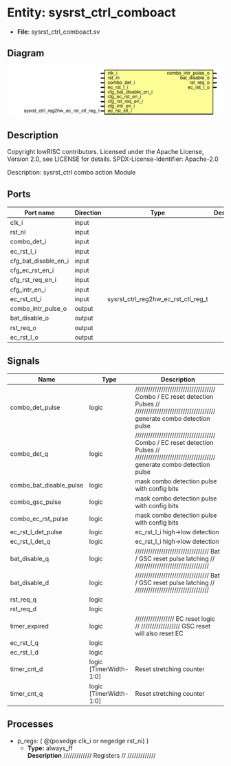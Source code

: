 # Entity: sysrst_ctrl_comboact

- **File**: sysrst_ctrl_comboact.sv
## Diagram

![Diagram](sysrst_ctrl_comboact.svg "Diagram")
## Description

 Copyright lowRISC contributors.
 Licensed under the Apache License, Version 2.0, see LICENSE for details.
 SPDX-License-Identifier: Apache-2.0

 Description: sysrst_ctrl combo action Module


## Ports

| Port name            | Direction | Type                                | Description |
| -------------------- | --------- | ----------------------------------- | ----------- |
| clk_i                | input     |                                     |             |
| rst_ni               | input     |                                     |             |
| combo_det_i          | input     |                                     |             |
| ec_rst_l_i           | input     |                                     |             |
| cfg_bat_disable_en_i | input     |                                     |             |
| cfg_ec_rst_en_i      | input     |                                     |             |
| cfg_rst_req_en_i     | input     |                                     |             |
| cfg_intr_en_i        | input     |                                     |             |
| ec_rst_ctl_i         | input     | sysrst_ctrl_reg2hw_ec_rst_ctl_reg_t |             |
| combo_intr_pulse_o   | output    |                                     |             |
| bat_disable_o        | output    |                                     |             |
| rst_req_o            | output    |                                     |             |
| ec_rst_l_o           | output    |                                     |             |
## Signals

| Name                    | Type                   | Description                                                                                                                                        |
| ----------------------- | ---------------------- | -------------------------------------------------------------------------------------------------------------------------------------------------- |
| combo_det_pulse         | logic                  | /////////////////////////////////////  Combo / EC reset detection Pulses // /////////////////////////////////////  generate combo detection pulse  |
| combo_det_q             | logic                  | /////////////////////////////////////  Combo / EC reset detection Pulses // /////////////////////////////////////  generate combo detection pulse  |
| combo_bat_disable_pulse | logic                  |  mask combo detection pulse with config bits                                                                                                       |
| combo_gsc_pulse         | logic                  |  mask combo detection pulse with config bits                                                                                                       |
| combo_ec_rst_pulse      | logic                  |  mask combo detection pulse with config bits                                                                                                       |
| ec_rst_l_det_pulse      | logic                  | ec_rst_l_i high->low detection                                                                                                                     |
| ec_rst_l_det_q          | logic                  | ec_rst_l_i high->low detection                                                                                                                     |
| bat_disable_q           | logic                  | //////////////////////////////////  Bat / GSC reset pulse latching // //////////////////////////////////                                           |
| bat_disable_d           | logic                  | //////////////////////////////////  Bat / GSC reset pulse latching // //////////////////////////////////                                           |
| rst_req_q               | logic                  |                                                                                                                                                    |
| rst_req_d               | logic                  |                                                                                                                                                    |
| timer_expired           | logic                  | //////////////////  EC reset logic // //////////////////  GSC reset will also reset EC                                                             |
| ec_rst_l_q              | logic                  |                                                                                                                                                    |
| ec_rst_l_d              | logic                  |                                                                                                                                                    |
| timer_cnt_d             | logic [TimerWidth-1:0] |  Reset stretching counter                                                                                                                          |
| timer_cnt_q             | logic [TimerWidth-1:0] |  Reset stretching counter                                                                                                                          |
## Processes
- p_regs: ( @(posedge clk_i or negedge rst_ni) )
  - **Type:** always_ff
</br>**Description**
/////////////  Registers // ///////////// 

